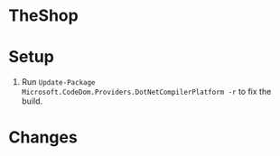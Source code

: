 # TheShop

# Setup
1. Run `Update-Package Microsoft.CodeDom.Providers.DotNetCompilerPlatform -r` to fix the build.

# Changes
